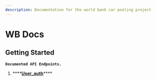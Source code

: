 ```yaml
---
description: Documentation for the world bank car pooling project
---
```


# WB Docs

## Getting Started



**`Documented API Endpoints.`**

1. \*\*\*\*[**User\_auth**](api-documentation.md)\*\*\*\*



